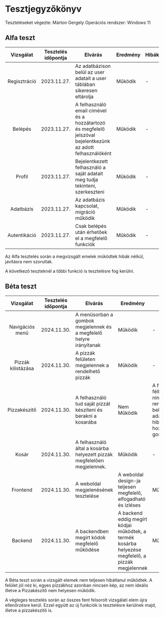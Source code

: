 # Tesztjegyzőkönyv

Teszteléseket végezte: Márton Gergely
Operációs rendszer: Windows 11


## Alfa teszt

| Vizsgálat | Tesztelés időpontja | Elvárás | Eredmény | Hibák |
| :---: | --- | --- | --- | --- |
| Regisztráció | 2023.11.27. | Az adatbázison belül az user adatait a user táblában sikeresen eltárolja | Működik | - |
| Belépés | 2023.11.27. | A felhasználó email címével és a hozzátartozó és megfelelő jelszóval bejelentkezünk az adott felhasználóként | Működik | - |
| Profil | 2023.11.27. | Bejelentkezett felhasználó a saját adatait meg tudja tekinteni, szerkeszteni | Működik | - |
| Adatbázis | 2023.11.27. | Az adatbázis kapcsolat, migráció működik | Működik | - |
| Autentikáció | 2023.11.27. | Csak belépés után érhetőek el a megfelelő funkciók | Működik | - |

Az Alfa tesztelés során a megvizsgált emelek müködtek hibák nélkül, javításra nem szorultak.

A következő teszteknél a többi funkció is tesztelésre fog kerülni.

## Béta teszt

| Vizsgálat | Tesztelés időpontja | Elvárás | Eredmény | Hibák |
| :---: | --- | --- | --- | --- |
| Navigációs menü | 2024.11.30. | A menüsorban a gombok megjelennek és a megfelelő helyre irányítanak | Működik | - |
| Pizzák kilistázása | 2024.11.30. | A pizzák felületen megjelennek a rendelhető pizzák | Működik | - |
| Pizzakészítő | 2024.11.30. | A felhasználó tud saját pizzát készíteni és berakni a kosarába | Nem Működik | A felület félkész és nincs rendesen bekötve az adatbázisba, hibát ad a hozzáadás gomb |
| Kosár | 2024.11.30. | A felhasználó által a kosárba helyezett pizzák megfelelően megjelennek. | Működik | - |
| Frontend | 2024.11.30. | A weboldal megjelenésének tesztelése | A weboldal design-ja teljesen megfelelő, elfogadható és ízléses | Működik |
| Backend | 2024.11.30. | A backendben megírt kódok megfelelő működése | A backend eddig megírt kódjai működtek, a termék kosárba helyezése megfelelő, a pizzák megjelennek |  Működik | A pizzakészítő nem megfelelő |

A Béta teszt során a vizsgált elemek nem teljesen hibátlanul működtek. A felület jól néz ki, egyes pizzákhoz azonban nincsen kép, az nem ideális illetve a Pizzakészítő nem helyesen müködik.

A végleges tesztelés során az összes fent felsorolt vizsgálati elem újra ellenőrzésre kerül. Ezzel együtt az új funkciók is tesztelésre kerülnek majd, illetve a pizzakészítő is.